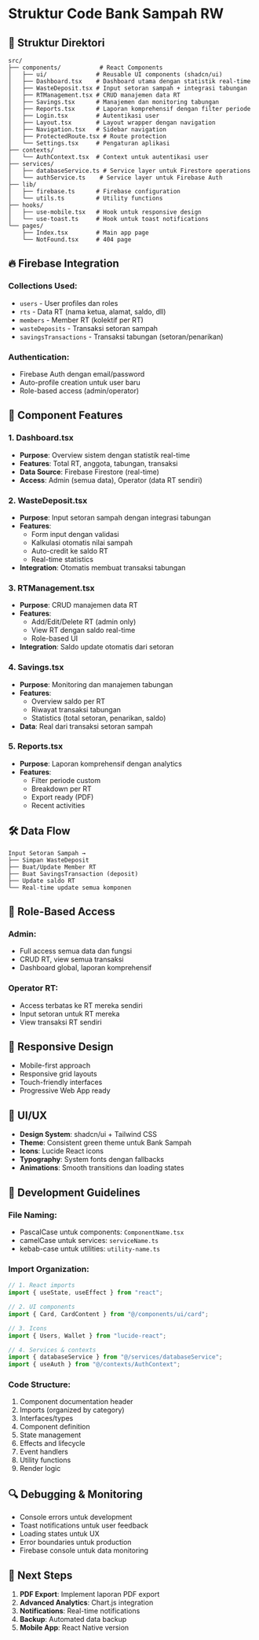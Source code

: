 # Struktur Code Bank Sampah RW

## 📁 Struktur Direktori

```
src/
├── components/           # React Components
│   ├── ui/              # Reusable UI components (shadcn/ui)
│   ├── Dashboard.tsx    # Dashboard utama dengan statistik real-time
│   ├── WasteDeposit.tsx # Input setoran sampah + integrasi tabungan
│   ├── RTManagement.tsx # CRUD manajemen data RT
│   ├── Savings.tsx      # Manajemen dan monitoring tabungan
│   ├── Reports.tsx      # Laporan komprehensif dengan filter periode
│   ├── Login.tsx        # Autentikasi user
│   ├── Layout.tsx       # Layout wrapper dengan navigation
│   ├── Navigation.tsx   # Sidebar navigation
│   ├── ProtectedRoute.tsx # Route protection
│   └── Settings.tsx     # Pengaturan aplikasi
├── contexts/
│   └── AuthContext.tsx  # Context untuk autentikasi user
├── services/
│   ├── databaseService.ts # Service layer untuk Firestore operations
│   └── authService.ts    # Service layer untuk Firebase Auth
├── lib/
│   ├── firebase.ts      # Firebase configuration
│   └── utils.ts         # Utility functions
├── hooks/
│   ├── use-mobile.tsx   # Hook untuk responsive design
│   └── use-toast.ts     # Hook untuk toast notifications
└── pages/
    ├── Index.tsx        # Main app page
    └── NotFound.tsx     # 404 page
```

## 🔥 Firebase Integration

### Collections Used:
- `users` - User profiles dan roles
- `rts` - Data RT (nama ketua, alamat, saldo, dll)
- `members` - Member RT (kolektif per RT)
- `wasteDeposits` - Transaksi setoran sampah
- `savingsTransactions` - Transaksi tabungan (setoran/penarikan)

### Authentication:
- Firebase Auth dengan email/password
- Auto-profile creation untuk user baru
- Role-based access (admin/operator)

## 🚀 Component Features

### 1. Dashboard.tsx
- **Purpose**: Overview sistem dengan statistik real-time
- **Features**: Total RT, anggota, tabungan, transaksi
- **Data Source**: Firebase Firestore (real-time)
- **Access**: Admin (semua data), Operator (data RT sendiri)

### 2. WasteDeposit.tsx
- **Purpose**: Input setoran sampah dengan integrasi tabungan
- **Features**: 
  - Form input dengan validasi
  - Kalkulasi otomatis nilai sampah
  - Auto-credit ke saldo RT
  - Real-time statistics
- **Integration**: Otomatis membuat transaksi tabungan

### 3. RTManagement.tsx
- **Purpose**: CRUD manajemen data RT
- **Features**:
  - Add/Edit/Delete RT (admin only)
  - View RT dengan saldo real-time
  - Role-based UI
- **Integration**: Saldo update otomatis dari setoran

### 4. Savings.tsx
- **Purpose**: Monitoring dan manajemen tabungan
- **Features**:
  - Overview saldo per RT
  - Riwayat transaksi tabungan
  - Statistics (total setoran, penarikan, saldo)
- **Data**: Real dari transaksi setoran sampah

### 5. Reports.tsx
- **Purpose**: Laporan komprehensif dengan analytics
- **Features**:
  - Filter periode custom
  - Breakdown per RT
  - Export ready (PDF)
  - Recent activities

## 🛠️ Data Flow

```
Input Setoran Sampah →
├── Simpan WasteDeposit
├── Buat/Update Member RT
├── Buat SavingsTransaction (deposit)
├── Update saldo RT
└── Real-time update semua komponen
```

## 🔐 Role-Based Access

### Admin:
- Full access semua data dan fungsi
- CRUD RT, view semua transaksi
- Dashboard global, laporan komprehensif

### Operator RT:
- Access terbatas ke RT mereka sendiri
- Input setoran untuk RT mereka
- View transaksi RT sendiri

## 📱 Responsive Design

- Mobile-first approach
- Responsive grid layouts
- Touch-friendly interfaces
- Progressive Web App ready

## 🎨 UI/UX

- **Design System**: shadcn/ui + Tailwind CSS
- **Theme**: Consistent green theme untuk Bank Sampah
- **Icons**: Lucide React icons
- **Typography**: System fonts dengan fallbacks
- **Animations**: Smooth transitions dan loading states

## 🚦 Development Guidelines

### File Naming:
- PascalCase untuk components: `ComponentName.tsx`
- camelCase untuk services: `serviceName.ts`
- kebab-case untuk utilities: `utility-name.ts`

### Import Organization:
```typescript
// 1. React imports
import { useState, useEffect } from "react";

// 2. UI components
import { Card, CardContent } from "@/components/ui/card";

// 3. Icons
import { Users, Wallet } from "lucide-react";

// 4. Services & contexts
import { databaseService } from "@/services/databaseService";
import { useAuth } from "@/contexts/AuthContext";
```

### Code Structure:
1. Component documentation header
2. Imports (organized by category)
3. Interfaces/types
4. Component definition
5. State management
6. Effects and lifecycle
7. Event handlers
8. Utility functions
9. Render logic

## 🔍 Debugging & Monitoring

- Console errors untuk development
- Toast notifications untuk user feedback
- Loading states untuk UX
- Error boundaries untuk production
- Firebase console untuk data monitoring

## 📝 Next Steps

1. **PDF Export**: Implement laporan PDF export
2. **Advanced Analytics**: Chart.js integration
3. **Notifications**: Real-time notifications
4. **Backup**: Automated data backup
5. **Mobile App**: React Native version
